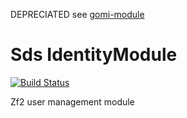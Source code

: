 DEPRECIATED see <a href="http/github.com/zoopcommcerce/gomi-module">gomi-module</a>

Sds IdentityModule
==================

[![Build Status](https://secure.travis-ci.org/superdweebie/identityModule.png)](http://travis-ci.org/superdweebie/identityModule)

Zf2 user management module
